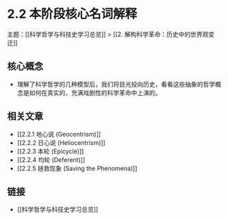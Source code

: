 # 2.2 本阶段核心名词解释

主题：[[科学哲学与科技史学习总览]] > [[2. 解构科学革命：历史中的世界观变迁]]

## 核心概念

- 理解了科学哲学的几种模型后，我们将目光投向历史，看看这些抽象的哲学概念是如何在真实的、充满戏剧性的科学革命中上演的。

## 相关文章

- [[2.2.1 地心说 (Geocentrism)]]
- [[2.2.2 日心说 (Heliocentrism)]]
- [[2.2.3 本轮 (Epicycle)]]
- [[2.2.4 均轮 (Deferent)]]
- [[2.2.5 拯救现象 (Saving the Phenomena)]]

## 链接

- [[科学哲学与科技史学习总览]]

